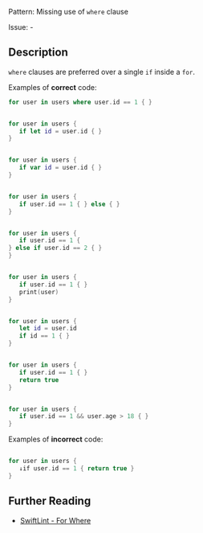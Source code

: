 Pattern: Missing use of `where` clause

Issue: -

## Description

`where` clauses are preferred over a single `if` inside a `for`.

Examples of **correct** code:
```swift
for user in users where user.id == 1 { }


for user in users {
   if let id = user.id { }
}


for user in users {
   if var id = user.id { }
}


for user in users {
   if user.id == 1 { } else { }
}


for user in users {
   if user.id == 1 {
} else if user.id == 2 { }
}


for user in users {
   if user.id == 1 { }
   print(user)
}


for user in users {
   let id = user.id
   if id == 1 { }
}


for user in users {
   if user.id == 1 { }
   return true
}


for user in users {
   if user.id == 1 && user.age > 18 { }
}

```
Examples of **incorrect** code:
```swift

for user in users {
   ↓if user.id == 1 { return true }
}

```

## Further Reading

* [SwiftLint - For Where](https://realm.github.io/SwiftLint/for_where.html)